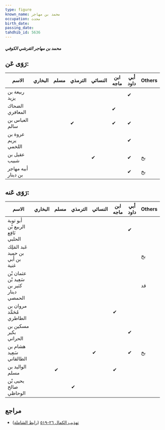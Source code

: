 ```yaml
---
type: figure
known_name: محمد بن مهاجر
occupation: محدث
birth_date:
passing_date:
tahdhib_id: 5636
---
```

##### محمد بن مهاجر القرشي الكوفي

## رَوَى عَن:
| الاسم               | البخاري | مسلم | الترمذي | النسائي | ابن ماجه | أبي داود | Others |
| ------------------- | ------- | ---- | ------- | ------- | -------- | -------- | ------ |
| ربيعة بن يزيد       |         |      |         |         |          | ✔        |        |
| الضحاك المعافري     |         |      |         |         | ✔        |          |        |
| العباس بن سالم      |         |      | ✔       |         | ✔        | ✔        |        |
| عروة بن يريم اللخمي |         |      |         |         |          | ✔        |        |
| عقيل بن شبيب        |         |      |         | ✔       |          | ✔        | بخ     |
| أبيه مهاجر بن دينار |         |      |         |         |          | ✔        | بخ     |
## رَوَى عَنه:
| الاسم                                     | البخاري | مسلم | الترمذي | النسائي | ابن ماجه | أبي داود | Others |
| ----------------------------------------- | ------- | ---- | ------- | ------- | -------- | -------- | ------ |
| أبو توبة الربيع بْن نَافِع الحلبي         |         |      |         |         |          | ✔        |        |
| عَبد المَلِك بن حميد بن أَبي غنية         |         |      |         |         |          |          | بخ     |
| عثمان بْن سَعِيد بْن كثير بن دينار الحمصي |         |      |         |         |          |          | قد     |
| مروان بن مُحَمَّد الطاطري                 |         |      |         |         | ✔        |          |        |
| مسكين بن بكير الحراني                     |         |      |         |         |          | ✔        |        |
| هشام بن سَعِيد الطالقاني                  |         |      |         | ✔       |          | ✔        | بخ     |
| الواليد بن مسلم                           |         | ✔    |         |         | ✔        |          |        |
| يحيى بْن صالح الوحاظي                     |         |      | ✔       |         |          |          |        |
## مراجع
- [تهذيب الكمال ٢٦-٥١٩](obsidian://open?vault=Tahdhib-al-Kamal&file=Figures/٥٦٣٦-محمد%20بن%20مهاجر%20القرشي%20الكوفي) ([رابط الشاملة](https://shamela.ws/book/3722/14267))